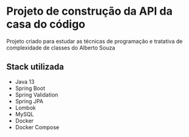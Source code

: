 # Projeto de construção da API da casa do código

Projeto criado para estudar as técnicas de programação e tratativa de complexidade de classes do Alberto Souza

## Stack utilizada
 * Java 13
 * Spring Boot
 * Spring Validation
 * Spring JPA
 * Lombok
 * MySQL
 * Docker
 * Docker Compose
 